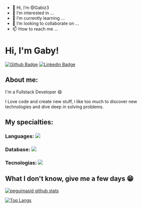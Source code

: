- 👋 Hi, I’m @Gabiz3
- 👀 I’m interested in ...
- 🌱 I’m currently learning ...
- 💞️ I’m looking to collaborate on ...
- 📫 How to reach me ...



# Hi, I'm Gaby!

[![Github Badge](https://img.shields.io/badge/-Github-000?style=flat-square&logo=Github&logoColor=white&link=https://github.com/gui-loko)](https://github.com/)
[![Linkedin Badge](https://img.shields.io/badge/-LinkedIn-blue?style=flat-square&logo=Linkedin&logoColor=white&link=www.linkedin.com/in/gabriela-nunes-87a073229/)](www.linkedin.com/in/gabriela-nunes-87a073229)

## About me:

I'm a Fullstack Developer :smile:

I Love code and create new stuff, i like too much to discover new technologies and dive deep in solving problems.

## My specialties:

### Languages: <img src="https://img.shields.io/badge/JavaScript-323330?style=for-the-badge&logo=javascript&logoColor=F7DF1E"/>

### Database: <img src ="https://img.shields.io/badge/Oracle-F80000?style=for-the-badge&logo=oracle&logoColor=black"/>

### Tecnologias: <img src="https://img.shields.io/badge/CSS3-1572B6?style=for-the-badge&logo=css3&logoColor=white"/>

## What I don't know, give me a few days 😁

[![peguimasid github stats](https://github-readme-stats.vercel.app/api?username=gui-loko&show_icons=true&title_color=fff&icon_color=7159c1&text_color=f8f8f2&bg_color=171c24&count_private=true)](https://github.com/gui-loko)

[![Top Langs](https://github-readme-stats.vercel.app/api/top-langs/?username=diego3g&layout=compact&title_color=fff&text_color=f8f8f2&hide=java&bg_color=171c24)](https://github.com/gui-loko)
